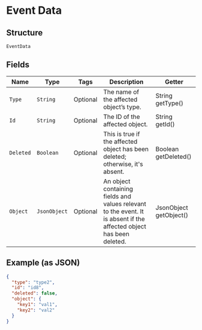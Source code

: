 
# Event Data

## Structure

`EventData`

## Fields

| Name | Type | Tags | Description | Getter |
|  --- | --- | --- | --- | --- |
| `Type` | `String` | Optional | The name of the affected object’s type. | String getType() |
| `Id` | `String` | Optional | The ID of the affected object. | String getId() |
| `Deleted` | `Boolean` | Optional | This is true if the affected object has been deleted; otherwise, it's absent. | Boolean getDeleted() |
| `Object` | `JsonObject` | Optional | An object containing fields and values relevant to the event. It is absent if the affected object has been deleted. | JsonObject getObject() |

## Example (as JSON)

```json
{
  "type": "type2",
  "id": "id8",
  "deleted": false,
  "object": {
    "key1": "val1",
    "key2": "val2"
  }
}
```


